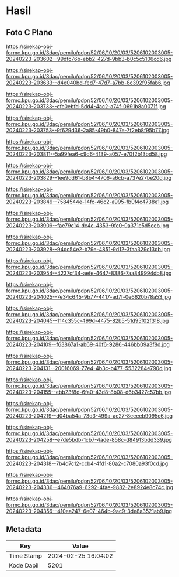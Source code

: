 # Hasil

## Foto C Plano

https://sirekap-obj-formc.kpu.go.id/3dac/pemilu/pdpr/52/06/10/20/03/5206102003005-20240223-203602--99dfc76b-ebb2-427d-9bb3-b0c5c5106cd6.jpg

https://sirekap-obj-formc.kpu.go.id/3dac/pemilu/pdpr/52/06/10/20/03/5206102003005-20240223-203633--d4e040bd-fed7-47d7-a7bb-8c392f95fab6.jpg

https://sirekap-obj-formc.kpu.go.id/3dac/pemilu/pdpr/52/06/10/20/03/5206102003005-20240223-203733--cfc0ebfd-5dd4-4ac2-a74f-0691b8a0071f.jpg

https://sirekap-obj-formc.kpu.go.id/3dac/pemilu/pdpr/52/06/10/20/03/5206102003005-20240223-203753--9f629d36-2a85-49b0-847e-7f2eb8f95b77.jpg

https://sirekap-obj-formc.kpu.go.id/3dac/pemilu/pdpr/52/06/10/20/03/5206102003005-20240223-203811--5a99fea6-c9d6-4139-a057-e70f2b13bd58.jpg

https://sirekap-obj-formc.kpu.go.id/3dac/pemilu/pdpr/52/06/10/20/03/5206102003005-20240223-203829--1ee9dd61-b8b4-4706-a6cb-a737e27be20d.jpg

https://sirekap-obj-formc.kpu.go.id/3dac/pemilu/pdpr/52/06/10/20/03/5206102003005-20240223-203849--7584544e-14fc-46c2-a995-fb0f4c4738e1.jpg

https://sirekap-obj-formc.kpu.go.id/3dac/pemilu/pdpr/52/06/10/20/03/5206102003005-20240223-203909--fae79c14-dc4c-4353-9fc0-0a371e5d5eeb.jpg

https://sirekap-obj-formc.kpu.go.id/3dac/pemilu/pdpr/52/06/10/20/03/5206102003005-20240223-203928--94dc54e2-b79e-4851-9d12-3faa329c13db.jpg

https://sirekap-obj-formc.kpu.go.id/3dac/pemilu/pdpr/52/06/10/20/03/5206102003005-20240223-203954--4237cf34-aefe-4647-8386-7aa849994db8.jpg

https://sirekap-obj-formc.kpu.go.id/3dac/pemilu/pdpr/52/06/10/20/03/5206102003005-20240223-204025--7e34c645-9b77-4417-ad7f-0e6620b78a53.jpg

https://sirekap-obj-formc.kpu.go.id/3dac/pemilu/pdpr/52/06/10/20/03/5206102003005-20240223-204045--114c355c-499d-4475-82b5-51d95f02f318.jpg

https://sirekap-obj-formc.kpu.go.id/3dac/pemilu/pdpr/52/06/10/20/03/5206102003005-20240223-204109--f63867a1-ab69-40f6-9286-446bb09a3f8d.jpg

https://sirekap-obj-formc.kpu.go.id/3dac/pemilu/pdpr/52/06/10/20/03/5206102003005-20240223-204131--20016069-77e4-4b3c-b477-5532284e790d.jpg

https://sirekap-obj-formc.kpu.go.id/3dac/pemilu/pdpr/52/06/10/20/03/5206102003005-20240223-204155--ebb23f8d-6fa0-43d8-8b08-d6b3427c57bb.jpg

https://sirekap-obj-formc.kpu.go.id/3dac/pemilu/pdpr/52/06/10/20/03/5206102003005-20240223-204219--d04ba54a-73d3-499a-ae27-8eeeeb9095c6.jpg

https://sirekap-obj-formc.kpu.go.id/3dac/pemilu/pdpr/52/06/10/20/03/5206102003005-20240223-204258--e7de5bdb-1cb7-4ade-858c-d84913bdd339.jpg

https://sirekap-obj-formc.kpu.go.id/3dac/pemilu/pdpr/52/06/10/20/03/5206102003005-20240223-204318--7b4d7c12-ccb4-4fd1-80a2-c7080a93f0cd.jpg

https://sirekap-obj-formc.kpu.go.id/3dac/pemilu/pdpr/52/06/10/20/03/5206102003005-20240223-204336--464076a9-6292-4fae-9882-2e8924e8c74c.jpg

https://sirekap-obj-formc.kpu.go.id/3dac/pemilu/pdpr/52/06/10/20/03/5206102003005-20240223-204356--410ea247-6e07-464b-9ac9-3de8a3521ab9.jpg


## Metadata

| Key        | Value               |
| ---------- | ------------------- |
| Time Stamp | 2024-02-25 16:04:02 |
| Kode Dapil | 5201                |



